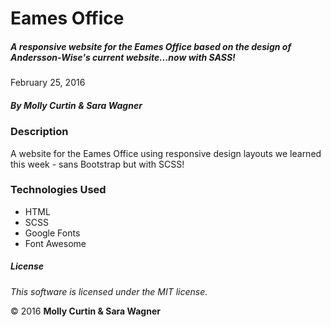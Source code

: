 # Eames Office

##### A responsive website for the Eames Office based on the design of Andersson-Wise's current website...now with SASS!

February 25, 2016

##### By Molly Curtin & Sara Wagner

### Description

A website for the Eames Office using responsive design layouts we learned this week - sans Bootstrap but with SCSS!


### Technologies Used

* HTML
* SCSS
* Google Fonts
* Font Awesome


##### License

*This software is licensed under the MIT license.*

&copy; 2016 **Molly Curtin &amp; Sara Wagner**
